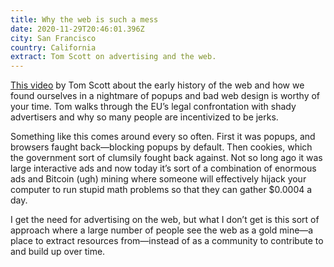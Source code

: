 ```yaml
---
title: Why the web is such a mess
date: 2020-11-29T20:46:01.396Z
city: San Francisco
country: California
extract: Tom Scott on advertising and the web.
---
```

[This video](https://youtu.be/OFRjZtYs3wY) by Tom Scott about the early history of the web and how we found ourselves in a nightmare of popups and bad web design is worthy of your time. Tom walks through the EU’s legal confrontation with shady advertisers and why so many people are incentivized to be jerks.

Something like this comes around every so often. First it was popups, and browsers faught back—blocking popups by default. Then cookies, which the government sort of clumsily fought back against. Not so long ago it was large interactive ads and now today it’s sort of a combination of enormous ads and Bitcoin (ugh) mining where someone will effectively hijack your computer to run stupid math problems so that they can gather $0.0004 a day.

I get the need for advertising on the web, but what I don’t get is this sort of approach where a large number of people see the web as a gold mine—a place to extract resources from—instead of as a community to contribute to and build up over time.